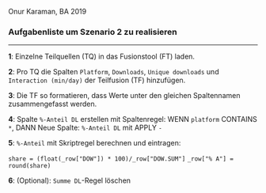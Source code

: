 Onur Karaman, BA 2019
### Aufgabenliste um Szenario 2 zu realisieren
-------------------------------------------

<b>1</b>:  Einzelne Teilquellen (TQ) in das Fusionstool (FT) laden.

<b>2</b>: Pro TQ die Spalten `Platform`, `Downloads`, `Unique downloads` und `Interaction (min/day)` der Teilfusion (TF) hinzufügen.

<b>3</b>: Die TF so formatieren, dass Werte unter den gleichen Spaltennamen zusammengefasst werden.

<b>4</b>: Spalte `%-Anteil DL` erstellen mit Spaltenregel: 
WENN `platform` CONTAINS `*`, DANN Neue Spalte: `%-Anteil DL` mit APPLY `-`

<b>5</b>: `%-Anteil` mit Skriptregel berechnen und eintragen: 

``share = (float(_row["DOW"]) * 100)/_row["DOW.SUM"]``
``_row["% A"] = round(share)``

<b>6</b>: (Optional): `Summe DL`-Regel löschen
